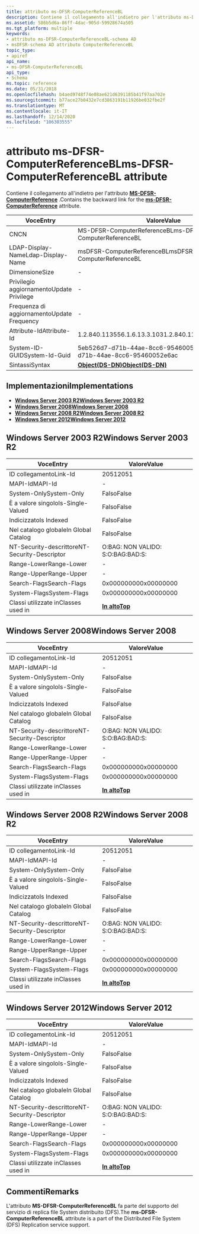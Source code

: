 ```yaml
---
title: attributo ms-DFSR-ComputerReferenceBL
description: Contiene il collegamento all'indietro per l'attributo ms-DFSR-ComputerReference.
ms.assetid: 586b5d6a-86ff-4dac-905d-59928674a505
ms.tgt_platform: multiple
keywords:
- attributo ms-DFSR-ComputerReferenceBL-schema AD
- msDFSR-schema AD attributo ComputerReferenceBL
topic_type:
- apiref
api_name:
- ms-DFSR-ComputerReferenceBL
api_type:
- Schema
ms.topic: reference
ms.date: 05/31/2018
ms.openlocfilehash: b4aed9748f74e08ae621d6391185b41f97aa702e
ms.sourcegitcommit: b77ace27b0432e7cd3863191b11926be032fbe2f
ms.translationtype: MT
ms.contentlocale: it-IT
ms.lasthandoff: 12/14/2020
ms.locfileid: "106303555"
---
```

# <a name="ms-dfsr-computerreferencebl-attribute"></a><span data-ttu-id="c9573-105">attributo ms-DFSR-ComputerReferenceBL</span><span class="sxs-lookup"><span data-stu-id="c9573-105">ms-DFSR-ComputerReferenceBL attribute</span></span>

<span data-ttu-id="c9573-106">Contiene il collegamento all'indietro per l'attributo [**MS-DFSR-ComputerReference**](a-msdfsr-computerreference.md) .</span><span class="sxs-lookup"><span data-stu-id="c9573-106">Contains the backward link for the [**ms-DFSR-ComputerReference**](a-msdfsr-computerreference.md) attribute.</span></span>



| <span data-ttu-id="c9573-107">Voce</span><span class="sxs-lookup"><span data-stu-id="c9573-107">Entry</span></span> | <span data-ttu-id="c9573-108">Valore</span><span class="sxs-lookup"><span data-stu-id="c9573-108">Value</span></span> |
|-------------------|-----------------------------------------|
| <span data-ttu-id="c9573-109">CN</span><span class="sxs-lookup"><span data-stu-id="c9573-109">CN</span></span>                | <span data-ttu-id="c9573-110">MS-DFSR-ComputerReferenceBL</span><span class="sxs-lookup"><span data-stu-id="c9573-110">ms-DFSR-ComputerReferenceBL</span></span>             |
| <span data-ttu-id="c9573-111">LDAP-Display-Name</span><span class="sxs-lookup"><span data-stu-id="c9573-111">Ldap-Display-Name</span></span> | <span data-ttu-id="c9573-112">msDFSR-ComputerReferenceBL</span><span class="sxs-lookup"><span data-stu-id="c9573-112">msDFSR-ComputerReferenceBL</span></span>              |
| <span data-ttu-id="c9573-113">Dimensione</span><span class="sxs-lookup"><span data-stu-id="c9573-113">Size</span></span>              | \-                                      |
| <span data-ttu-id="c9573-114">Privilegio aggiornamento</span><span class="sxs-lookup"><span data-stu-id="c9573-114">Update Privilege</span></span>  | \-                                      |
| <span data-ttu-id="c9573-115">Frequenza di aggiornamento</span><span class="sxs-lookup"><span data-stu-id="c9573-115">Update Frequency</span></span>  | \-                                      |
| <span data-ttu-id="c9573-116">Attribute-Id</span><span class="sxs-lookup"><span data-stu-id="c9573-116">Attribute-Id</span></span>      | <span data-ttu-id="c9573-117">1.2.840.113556.1.6.13.3.103</span><span class="sxs-lookup"><span data-stu-id="c9573-117">1.2.840.113556.1.6.13.3.103</span></span>             |
| <span data-ttu-id="c9573-118">System-ID-GUID</span><span class="sxs-lookup"><span data-stu-id="c9573-118">System-Id-Guid</span></span>    | <span data-ttu-id="c9573-119">5eb526d7-d71b-44ae-8cc6-95460052e6ac</span><span class="sxs-lookup"><span data-stu-id="c9573-119">5eb526d7-d71b-44ae-8cc6-95460052e6ac</span></span>    |
| <span data-ttu-id="c9573-120">Sintassi</span><span class="sxs-lookup"><span data-stu-id="c9573-120">Syntax</span></span>            | [<span data-ttu-id="c9573-121">**Object(DS-DN)**</span><span class="sxs-lookup"><span data-stu-id="c9573-121">**Object(DS-DN)**</span></span>](s-object-ds-dn.md) |



## <a name="implementations"></a><span data-ttu-id="c9573-122">Implementazioni</span><span class="sxs-lookup"><span data-stu-id="c9573-122">Implementations</span></span>

-   [<span data-ttu-id="c9573-123">**Windows Server 2003 R2**</span><span class="sxs-lookup"><span data-stu-id="c9573-123">**Windows Server 2003 R2**</span></span>](#windows-server-2003-r2)
-   [<span data-ttu-id="c9573-124">**Windows Server 2008**</span><span class="sxs-lookup"><span data-stu-id="c9573-124">**Windows Server 2008**</span></span>](#windows-server-2008)
-   [<span data-ttu-id="c9573-125">**Windows Server 2008 R2**</span><span class="sxs-lookup"><span data-stu-id="c9573-125">**Windows Server 2008 R2**</span></span>](#windows-server-2008-r2)
-   [<span data-ttu-id="c9573-126">**Windows Server 2012**</span><span class="sxs-lookup"><span data-stu-id="c9573-126">**Windows Server 2012**</span></span>](#windows-server-2012)

## <a name="windows-server-2003-r2"></a><span data-ttu-id="c9573-127">Windows Server 2003 R2</span><span class="sxs-lookup"><span data-stu-id="c9573-127">Windows Server 2003 R2</span></span>



| <span data-ttu-id="c9573-128">Voce</span><span class="sxs-lookup"><span data-stu-id="c9573-128">Entry</span></span> | <span data-ttu-id="c9573-129">Valore</span><span class="sxs-lookup"><span data-stu-id="c9573-129">Value</span></span> |
|------------------------|---------------------------------|
| <span data-ttu-id="c9573-130">ID collegamento</span><span class="sxs-lookup"><span data-stu-id="c9573-130">Link-Id</span></span>                | <span data-ttu-id="c9573-131">2051</span><span class="sxs-lookup"><span data-stu-id="c9573-131">2051</span></span>                            |
| <span data-ttu-id="c9573-132">MAPI-Id</span><span class="sxs-lookup"><span data-stu-id="c9573-132">MAPI-Id</span></span>                | \-                              |
| <span data-ttu-id="c9573-133">System-Only</span><span class="sxs-lookup"><span data-stu-id="c9573-133">System-Only</span></span>            | <span data-ttu-id="c9573-134">Falso</span><span class="sxs-lookup"><span data-stu-id="c9573-134">False</span></span>                           |
| <span data-ttu-id="c9573-135">È a valore singolo</span><span class="sxs-lookup"><span data-stu-id="c9573-135">Is-Single-Valued</span></span>       | <span data-ttu-id="c9573-136">Falso</span><span class="sxs-lookup"><span data-stu-id="c9573-136">False</span></span>                           |
| <span data-ttu-id="c9573-137">Indicizzato</span><span class="sxs-lookup"><span data-stu-id="c9573-137">Is Indexed</span></span>             | <span data-ttu-id="c9573-138">Falso</span><span class="sxs-lookup"><span data-stu-id="c9573-138">False</span></span>                           |
| <span data-ttu-id="c9573-139">Nel catalogo globale</span><span class="sxs-lookup"><span data-stu-id="c9573-139">In Global Catalog</span></span>      | <span data-ttu-id="c9573-140">Falso</span><span class="sxs-lookup"><span data-stu-id="c9573-140">False</span></span>                           |
| <span data-ttu-id="c9573-141">NT-Security-descrittore</span><span class="sxs-lookup"><span data-stu-id="c9573-141">NT-Security-Descriptor</span></span> | <span data-ttu-id="c9573-142">O:BAG: NON VALIDO: S:</span><span class="sxs-lookup"><span data-stu-id="c9573-142">O:BAG:BAD:S:</span></span>                    |
| <span data-ttu-id="c9573-143">Range-Lower</span><span class="sxs-lookup"><span data-stu-id="c9573-143">Range-Lower</span></span>            | \-                              |
| <span data-ttu-id="c9573-144">Range-Upper</span><span class="sxs-lookup"><span data-stu-id="c9573-144">Range-Upper</span></span>            | \-                              |
| <span data-ttu-id="c9573-145">Search-Flags</span><span class="sxs-lookup"><span data-stu-id="c9573-145">Search-Flags</span></span>           | <span data-ttu-id="c9573-146">0x00000000</span><span class="sxs-lookup"><span data-stu-id="c9573-146">0x00000000</span></span>                      |
| <span data-ttu-id="c9573-147">System-Flags</span><span class="sxs-lookup"><span data-stu-id="c9573-147">System-Flags</span></span>           | <span data-ttu-id="c9573-148">0x00000000</span><span class="sxs-lookup"><span data-stu-id="c9573-148">0x00000000</span></span>                      |
| <span data-ttu-id="c9573-149">Classi utilizzate in</span><span class="sxs-lookup"><span data-stu-id="c9573-149">Classes used in</span></span>        | [<span data-ttu-id="c9573-150">**In alto**</span><span class="sxs-lookup"><span data-stu-id="c9573-150">**Top**</span></span>](c-top.md)<br/> |



## <a name="windows-server-2008"></a><span data-ttu-id="c9573-151">Windows Server 2008</span><span class="sxs-lookup"><span data-stu-id="c9573-151">Windows Server 2008</span></span>



| <span data-ttu-id="c9573-152">Voce</span><span class="sxs-lookup"><span data-stu-id="c9573-152">Entry</span></span> | <span data-ttu-id="c9573-153">Valore</span><span class="sxs-lookup"><span data-stu-id="c9573-153">Value</span></span> |
|------------------------|---------------------------------|
| <span data-ttu-id="c9573-154">ID collegamento</span><span class="sxs-lookup"><span data-stu-id="c9573-154">Link-Id</span></span>                | <span data-ttu-id="c9573-155">2051</span><span class="sxs-lookup"><span data-stu-id="c9573-155">2051</span></span>                            |
| <span data-ttu-id="c9573-156">MAPI-Id</span><span class="sxs-lookup"><span data-stu-id="c9573-156">MAPI-Id</span></span>                | \-                              |
| <span data-ttu-id="c9573-157">System-Only</span><span class="sxs-lookup"><span data-stu-id="c9573-157">System-Only</span></span>            | <span data-ttu-id="c9573-158">Falso</span><span class="sxs-lookup"><span data-stu-id="c9573-158">False</span></span>                           |
| <span data-ttu-id="c9573-159">È a valore singolo</span><span class="sxs-lookup"><span data-stu-id="c9573-159">Is-Single-Valued</span></span>       | <span data-ttu-id="c9573-160">Falso</span><span class="sxs-lookup"><span data-stu-id="c9573-160">False</span></span>                           |
| <span data-ttu-id="c9573-161">Indicizzato</span><span class="sxs-lookup"><span data-stu-id="c9573-161">Is Indexed</span></span>             | <span data-ttu-id="c9573-162">Falso</span><span class="sxs-lookup"><span data-stu-id="c9573-162">False</span></span>                           |
| <span data-ttu-id="c9573-163">Nel catalogo globale</span><span class="sxs-lookup"><span data-stu-id="c9573-163">In Global Catalog</span></span>      | <span data-ttu-id="c9573-164">Falso</span><span class="sxs-lookup"><span data-stu-id="c9573-164">False</span></span>                           |
| <span data-ttu-id="c9573-165">NT-Security-descrittore</span><span class="sxs-lookup"><span data-stu-id="c9573-165">NT-Security-Descriptor</span></span> | <span data-ttu-id="c9573-166">O:BAG: NON VALIDO: S:</span><span class="sxs-lookup"><span data-stu-id="c9573-166">O:BAG:BAD:S:</span></span>                    |
| <span data-ttu-id="c9573-167">Range-Lower</span><span class="sxs-lookup"><span data-stu-id="c9573-167">Range-Lower</span></span>            | \-                              |
| <span data-ttu-id="c9573-168">Range-Upper</span><span class="sxs-lookup"><span data-stu-id="c9573-168">Range-Upper</span></span>            | \-                              |
| <span data-ttu-id="c9573-169">Search-Flags</span><span class="sxs-lookup"><span data-stu-id="c9573-169">Search-Flags</span></span>           | <span data-ttu-id="c9573-170">0x00000000</span><span class="sxs-lookup"><span data-stu-id="c9573-170">0x00000000</span></span>                      |
| <span data-ttu-id="c9573-171">System-Flags</span><span class="sxs-lookup"><span data-stu-id="c9573-171">System-Flags</span></span>           | <span data-ttu-id="c9573-172">0x00000000</span><span class="sxs-lookup"><span data-stu-id="c9573-172">0x00000000</span></span>                      |
| <span data-ttu-id="c9573-173">Classi utilizzate in</span><span class="sxs-lookup"><span data-stu-id="c9573-173">Classes used in</span></span>        | [<span data-ttu-id="c9573-174">**In alto**</span><span class="sxs-lookup"><span data-stu-id="c9573-174">**Top**</span></span>](c-top.md)<br/> |



## <a name="windows-server-2008-r2"></a><span data-ttu-id="c9573-175">Windows Server 2008 R2</span><span class="sxs-lookup"><span data-stu-id="c9573-175">Windows Server 2008 R2</span></span>



| <span data-ttu-id="c9573-176">Voce</span><span class="sxs-lookup"><span data-stu-id="c9573-176">Entry</span></span> | <span data-ttu-id="c9573-177">Valore</span><span class="sxs-lookup"><span data-stu-id="c9573-177">Value</span></span> |
|------------------------|---------------------------------|
| <span data-ttu-id="c9573-178">ID collegamento</span><span class="sxs-lookup"><span data-stu-id="c9573-178">Link-Id</span></span>                | <span data-ttu-id="c9573-179">2051</span><span class="sxs-lookup"><span data-stu-id="c9573-179">2051</span></span>                            |
| <span data-ttu-id="c9573-180">MAPI-Id</span><span class="sxs-lookup"><span data-stu-id="c9573-180">MAPI-Id</span></span>                | \-                              |
| <span data-ttu-id="c9573-181">System-Only</span><span class="sxs-lookup"><span data-stu-id="c9573-181">System-Only</span></span>            | <span data-ttu-id="c9573-182">Falso</span><span class="sxs-lookup"><span data-stu-id="c9573-182">False</span></span>                           |
| <span data-ttu-id="c9573-183">È a valore singolo</span><span class="sxs-lookup"><span data-stu-id="c9573-183">Is-Single-Valued</span></span>       | <span data-ttu-id="c9573-184">Falso</span><span class="sxs-lookup"><span data-stu-id="c9573-184">False</span></span>                           |
| <span data-ttu-id="c9573-185">Indicizzato</span><span class="sxs-lookup"><span data-stu-id="c9573-185">Is Indexed</span></span>             | <span data-ttu-id="c9573-186">Falso</span><span class="sxs-lookup"><span data-stu-id="c9573-186">False</span></span>                           |
| <span data-ttu-id="c9573-187">Nel catalogo globale</span><span class="sxs-lookup"><span data-stu-id="c9573-187">In Global Catalog</span></span>      | <span data-ttu-id="c9573-188">Falso</span><span class="sxs-lookup"><span data-stu-id="c9573-188">False</span></span>                           |
| <span data-ttu-id="c9573-189">NT-Security-descrittore</span><span class="sxs-lookup"><span data-stu-id="c9573-189">NT-Security-Descriptor</span></span> | <span data-ttu-id="c9573-190">O:BAG: NON VALIDO: S:</span><span class="sxs-lookup"><span data-stu-id="c9573-190">O:BAG:BAD:S:</span></span>                    |
| <span data-ttu-id="c9573-191">Range-Lower</span><span class="sxs-lookup"><span data-stu-id="c9573-191">Range-Lower</span></span>            | \-                              |
| <span data-ttu-id="c9573-192">Range-Upper</span><span class="sxs-lookup"><span data-stu-id="c9573-192">Range-Upper</span></span>            | \-                              |
| <span data-ttu-id="c9573-193">Search-Flags</span><span class="sxs-lookup"><span data-stu-id="c9573-193">Search-Flags</span></span>           | <span data-ttu-id="c9573-194">0x00000000</span><span class="sxs-lookup"><span data-stu-id="c9573-194">0x00000000</span></span>                      |
| <span data-ttu-id="c9573-195">System-Flags</span><span class="sxs-lookup"><span data-stu-id="c9573-195">System-Flags</span></span>           | <span data-ttu-id="c9573-196">0x00000000</span><span class="sxs-lookup"><span data-stu-id="c9573-196">0x00000000</span></span>                      |
| <span data-ttu-id="c9573-197">Classi utilizzate in</span><span class="sxs-lookup"><span data-stu-id="c9573-197">Classes used in</span></span>        | [<span data-ttu-id="c9573-198">**In alto**</span><span class="sxs-lookup"><span data-stu-id="c9573-198">**Top**</span></span>](c-top.md)<br/> |



## <a name="windows-server-2012"></a><span data-ttu-id="c9573-199">Windows Server 2012</span><span class="sxs-lookup"><span data-stu-id="c9573-199">Windows Server 2012</span></span>



| <span data-ttu-id="c9573-200">Voce</span><span class="sxs-lookup"><span data-stu-id="c9573-200">Entry</span></span> | <span data-ttu-id="c9573-201">Valore</span><span class="sxs-lookup"><span data-stu-id="c9573-201">Value</span></span> |
|------------------------|---------------------------------|
| <span data-ttu-id="c9573-202">ID collegamento</span><span class="sxs-lookup"><span data-stu-id="c9573-202">Link-Id</span></span>                | <span data-ttu-id="c9573-203">2051</span><span class="sxs-lookup"><span data-stu-id="c9573-203">2051</span></span>                            |
| <span data-ttu-id="c9573-204">MAPI-Id</span><span class="sxs-lookup"><span data-stu-id="c9573-204">MAPI-Id</span></span>                | \-                              |
| <span data-ttu-id="c9573-205">System-Only</span><span class="sxs-lookup"><span data-stu-id="c9573-205">System-Only</span></span>            | <span data-ttu-id="c9573-206">Falso</span><span class="sxs-lookup"><span data-stu-id="c9573-206">False</span></span>                           |
| <span data-ttu-id="c9573-207">È a valore singolo</span><span class="sxs-lookup"><span data-stu-id="c9573-207">Is-Single-Valued</span></span>       | <span data-ttu-id="c9573-208">Falso</span><span class="sxs-lookup"><span data-stu-id="c9573-208">False</span></span>                           |
| <span data-ttu-id="c9573-209">Indicizzato</span><span class="sxs-lookup"><span data-stu-id="c9573-209">Is Indexed</span></span>             | <span data-ttu-id="c9573-210">Falso</span><span class="sxs-lookup"><span data-stu-id="c9573-210">False</span></span>                           |
| <span data-ttu-id="c9573-211">Nel catalogo globale</span><span class="sxs-lookup"><span data-stu-id="c9573-211">In Global Catalog</span></span>      | <span data-ttu-id="c9573-212">Falso</span><span class="sxs-lookup"><span data-stu-id="c9573-212">False</span></span>                           |
| <span data-ttu-id="c9573-213">NT-Security-descrittore</span><span class="sxs-lookup"><span data-stu-id="c9573-213">NT-Security-Descriptor</span></span> | <span data-ttu-id="c9573-214">O:BAG: NON VALIDO: S:</span><span class="sxs-lookup"><span data-stu-id="c9573-214">O:BAG:BAD:S:</span></span>                    |
| <span data-ttu-id="c9573-215">Range-Lower</span><span class="sxs-lookup"><span data-stu-id="c9573-215">Range-Lower</span></span>            | \-                              |
| <span data-ttu-id="c9573-216">Range-Upper</span><span class="sxs-lookup"><span data-stu-id="c9573-216">Range-Upper</span></span>            | \-                              |
| <span data-ttu-id="c9573-217">Search-Flags</span><span class="sxs-lookup"><span data-stu-id="c9573-217">Search-Flags</span></span>           | <span data-ttu-id="c9573-218">0x00000000</span><span class="sxs-lookup"><span data-stu-id="c9573-218">0x00000000</span></span>                      |
| <span data-ttu-id="c9573-219">System-Flags</span><span class="sxs-lookup"><span data-stu-id="c9573-219">System-Flags</span></span>           | <span data-ttu-id="c9573-220">0x00000000</span><span class="sxs-lookup"><span data-stu-id="c9573-220">0x00000000</span></span>                      |
| <span data-ttu-id="c9573-221">Classi utilizzate in</span><span class="sxs-lookup"><span data-stu-id="c9573-221">Classes used in</span></span>        | [<span data-ttu-id="c9573-222">**In alto**</span><span class="sxs-lookup"><span data-stu-id="c9573-222">**Top**</span></span>](c-top.md)<br/> |



## <a name="remarks"></a><span data-ttu-id="c9573-223">Commenti</span><span class="sxs-lookup"><span data-stu-id="c9573-223">Remarks</span></span>

<span data-ttu-id="c9573-224">L'attributo **MS-DFSR-ComputerReferenceBL** fa parte del supporto del servizio di replica file System distribuito (DFS).</span><span class="sxs-lookup"><span data-stu-id="c9573-224">The **ms-DFSR-ComputerReferenceBL** attribute is a part of the Distributed File System (DFS) Replication service support.</span></span>

 

 





